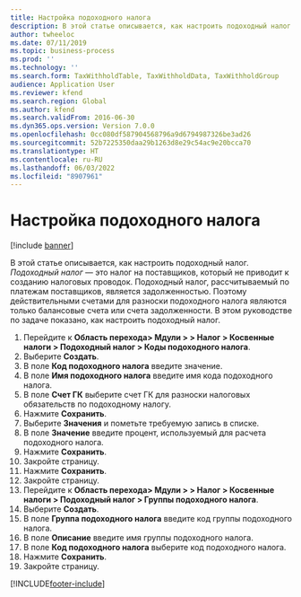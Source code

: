 ```yaml
---
title: Настройка подоходного налога
description: В этой статье описывается, как настроить подоходный налог.
author: twheeloc
ms.date: 07/11/2019
ms.topic: business-process
ms.prod: ''
ms.technology: ''
ms.search.form: TaxWithholdTable, TaxWithholdData, TaxWithholdGroup
audience: Application User
ms.reviewer: kfend
ms.search.region: Global
ms.author: kfend
ms.search.validFrom: 2016-06-30
ms.dyn365.ops.version: Version 7.0.0
ms.openlocfilehash: 0cc080df587904568796a9d6794987326be3ad26
ms.sourcegitcommit: 52b7225350daa29b1263d8e29c54ac9e20bcca70
ms.translationtype: HT
ms.contentlocale: ru-RU
ms.lasthandoff: 06/03/2022
ms.locfileid: "8907961"
---
```

# <a name="set-up-withholding-tax"></a>Настройка подоходного налога

[!include [banner](../../includes/banner.md)]

В этой статье описывается, как настроить подоходный налог. *Подоходный налог* — это налог на поставщиков, который не приводит к созданию налоговых проводок. Подоходный налог, рассчитываемый по платежам поставщиков, является задолженностью. Поэтому действительными счетами для разноски подоходного налога являются только балансовые счета или счета задолженности. В этом руководстве по задаче показано, как настроить подоходный налог.

1. Перейдите к **Область перехода> Мдули > > Налог > Косвенные налоги > Подоходный налог > Коды подоходного налога**.
2. Выберите **Создать**.
3. В поле **Код подоходного налога** введите значение.
4. В поле **Имя подоходного налога** введите имя кода подоходного налога.
5. В поле **Счет ГК** выберите счет ГК для разноски налоговых обязательств по подоходному налогу.
6. Нажмите **Сохранить**.
7. Выберите **Значения** и пометьте требуемую запись в списке.
8. В поле **Значение** введите процент, используемый для расчета подоходного налога.
9. Нажмите **Сохранить**.
10. Закройте страницу.
11. Нажмите **Сохранить**.
12. Закройте страницу.
13. Перейдите к **Область перехода> Мдули > > Налог > Косвенные налоги > Подоходный налог > Группы подоходного налога**.
14. Выберите **Создать**.
15. В поле **Группа подоходного налога** введите код группы подоходного налога.
16. В поле **Описание** введите имя группы подоходного налога.
17. В поле **Код подоходного налога** выберите код подоходного налога.
18. Нажмите **Сохранить**.
19. Закройте страницу.



[!INCLUDE[footer-include](../../../includes/footer-banner.md)]